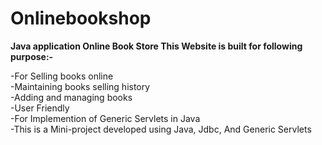 # Onlinebookshop
**Java application
 Online Book Store
This Website is built for following purpose:-<br/>**

-For Selling books online<br/>
-Maintaining books selling history<br/>
-Adding and managing books<br/>
-User Friendly<br/>
-For Implemention of Generic Servlets in Java<br/>
-This is a Mini-project developed using Java, Jdbc, And Generic Servlets<br/>
